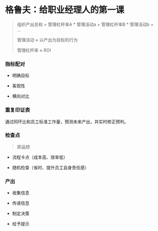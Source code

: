 # 格鲁夫：给职业经理人的第一课

> 组织产出总和 = 管理杠杆率A * 管理活动a + 管理杠杆率B * 管理活动b + ...
> 
> 
> 
> 管理活动 ≈ 以产出为目标的行为
> 
> 管理杠杆率 ≈ ROI
> 
> 



### 指标配对

- 明确目标

- 客观性

- 横向对比





### 重复印证表

通过同环比和员工标准工作量，预测未来产出，并实时修正预判。



### 检查点

> 即品控

- 流程卡点（成本高、效率低）

- 随机检查（省时、提升员工自身责任感）



### 产出

- 收集信息

- 传递信息

- 制定决策

- 给予提示




